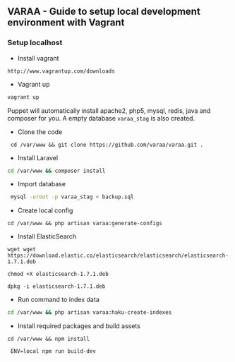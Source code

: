 ## VARAA - Guide to setup local development environment with Vagrant


### Setup localhost
* Install vagrant

```
http://www.vagrantup.com/downloads
```

* Vagrant up

```bash
vagrant up
```

Puppet will automatically install apache2, php5, mysql, redis, java and composer for you. A empty database `varaa_stag` is also created.

* Clone the code

```
 cd /var/www && git clone https://github.com/varaa/varaa.git .
```

* Install Laravel

```bash
cd /var/www && composer install
```

* Import database

```bash
 mysql -uroot -p varaa_stag < backup.sql
```

* Create local config

```
cd /var/www && php artisan varaa:generate-configs
```
* Install ElasticSearch

```
wget wget https://download.elastic.co/elasticsearch/elasticsearch/elasticsearch-1.7.1.deb
```

```
chmod +X elasticsearch-1.7.1.deb
```

```
dpkg -i elasticsearch-1.7.1.deb
```

* Run command to index data

```bash
cd /var/www && php artisan varaa:haku-create-indexes
```

* Install required packages and build assets
```
cd /var/www && npm install
```

```
 ENV=local npm run build-dev
```
